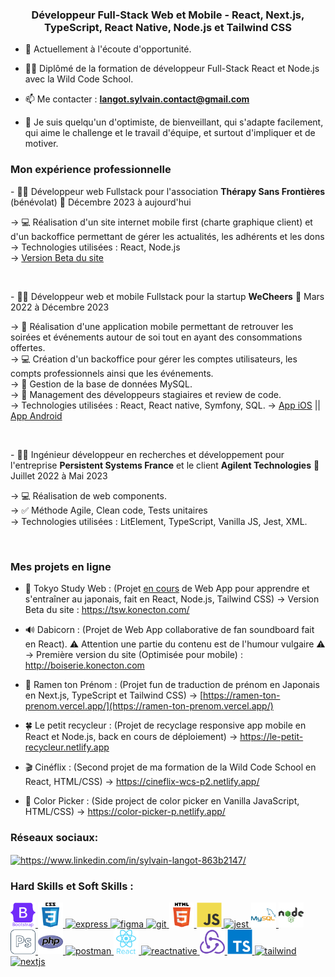<h3 align="center">Développeur Full-Stack Web et Mobile - React, Next.js, TypeScript, React Native, Node.js et Tailwind CSS</h3>

- 🔭 Actuellement à l'écoute d'opportunité.

- 👨‍💻 Diplômé de la formation de développeur Full-Stack React et Node.js avec la Wild Code School.

- 📫 Me contacter : **langot.sylvain.contact@gmail.com**

- 📄 Je suis quelqu'un d'optimiste, de bienveillant, qui s'adapte facilement, qui aime le challenge et le travail d'équipe, et surtout d'impliquer et de motiver.


<h3 align="left">Mon expérience professionnelle </h3>
<p>
- 👨‍💻 Développeur web Fullstack pour l'association <b>Thérapy Sans Frontières</b> (bénévolat)
  📅 Décembre 2023 à aujourd'hui

  -> 💻 Réalisation d'un site internet mobile first (charte graphique client) et d'un backoffice permettant de gérer les actualités, les adhérents et les dons<br />
  -> Technologies utilisées : React, Node.js<br />
  -> <a href='https://tsf.konecton.com' target='_blank'>Version Beta du site</a>
</p><br />

<p>
- 👨‍💻 Développeur web et mobile Fullstack pour la startup <b>WeCheers</b>
  📅 Mars 2022 à Décembre 2023

  -> 📱 Réalisation d'une application mobile permettant de retrouver les soirées et événements autour de soi tout en ayant des consommations offertes.<br />
  -> 💻 Création d'un backoffice pour gérer les comptes utilisateurs, les compts professionnels ainsi que les événements.<br />
  -> 📓 Gestion de la base de données MySQL.<br />
  -> 💬 Management des développeurs stagiaires et review de code.<br />
  -> Technologies utilisées : React, React native, Symfony, SQL.
  -> <a href='https://apps.apple.com/fr/app/wecheers/id1616746725?l=en-GB' target='_blank'>App iOS</a> || <a href='https://play.google.com/store/apps/details?id=com.polybris.wecheers&pli=1' target='_blank'>App Android</a>
</p><br />

<p>
- 👨‍💻 Ingénieur développeur en recherches et développement pour l'entreprise <b>Persistent Systems France</b> et le client <b>Agilent Technologies</b>
  📅 Juillet 2022 à Mai 2023

  -> 💻 Réalisation de web components.<br />
  -> ✅ Méthode Agile, Clean code, Tests unitaires<br />
  -> Technologies utilisées : LitElement, TypeScript, Vanilla JS, Jest, XML.
</p><br />

<h3 align="left">Mes projets en ligne</h3>

- 🗼  Tokyo Study Web : (Projet <u>en cours</u> de Web App pour apprendre et s'entraîner au japonais, fait en React, Node.js, Tailwind CSS) -> Version Beta du site : https://tsw.konecton.com/

-  🔊  Dabicorn : (Projet de Web App collaborative de fan soundboard fait en React).
  ⚠️ Attention une partie du contenu est de l'humour vulgaire ⚠️
  -> Première version du site (Optimisée pour mobile) : http://boiserie.konecton.com

-  🥢 Ramen ton Prénom : (Projet fun de traduction de prénom en Japonais en Next.js, TypeScript et Tailwind CSS) -> [https://ramen-ton-prenom.vercel.app/](https://ramen-ton-prenom.vercel.app/)

- 🍀 Le petit recycleur : (Projet de recyclage responsive app mobile en React et Node.js, back en cours de déploiement) -> https://le-petit-recycleur.netlify.app

-  🎬 Cinéflix : (Second projet de ma formation de la Wild Code School en React, HTML/CSS) -> https://cineflix-wcs-p2.netlify.app/

-  🎨 Color Picker : (Side project de color picker en Vanilla JavaScript, HTML/CSS) -> https://color-picker-p.netlify.app/


<h3 align="left">Réseaux sociaux:</h3>
<p align="left">
<a href="https://linkedin.com/in/https://www.linkedin.com/in/sylvain-langot-863b2147/" target="blank"><img align="center" src="https://raw.githubusercontent.com/rahuldkjain/github-profile-readme-generator/master/src/images/icons/Social/linked-in-alt.svg" alt="https://www.linkedin.com/in/sylvain-langot-863b2147/" height="30" width="40" /></a>
</p>


<h3 align="left">Hard Skills et Soft Skills :</h3>

<p align="left"> <a href="https://getbootstrap.com" target="_blank" rel="noreferrer"> <img src="https://raw.githubusercontent.com/devicons/devicon/master/icons/bootstrap/bootstrap-plain-wordmark.svg" alt="bootstrap" width="40" height="40"/> </a> <a href="https://www.w3schools.com/css/" target="_blank" rel="noreferrer"> <img src="https://raw.githubusercontent.com/devicons/devicon/master/icons/css3/css3-original-wordmark.svg" alt="css3" width="40" height="40"/> </a> <a href="https://expressjs.com" target="_blank" rel="noreferrer"> <img src="https://camo.githubusercontent.com/0566752248b4b31b2c4bdc583404e41066bd0b6726f310b73e1140deefcc31ac/68747470733a2f2f692e636c6f756475702e636f6d2f7a6659366c4c376546612d3330303078333030302e706e67" alt="express" width="60" height="40"/> </a> <a href="https://www.figma.com/" target="_blank" rel="noreferrer"> <img src="https://www.vectorlogo.zone/logos/figma/figma-icon.svg" alt="figma" width="40" height="40"/> </a> <a href="https://git-scm.com/" target="_blank" rel="noreferrer"> <img src="https://www.vectorlogo.zone/logos/git-scm/git-scm-icon.svg" alt="git" width="40" height="40"/> </a> <a href="https://www.w3.org/html/" target="_blank" rel="noreferrer"> <img src="https://raw.githubusercontent.com/devicons/devicon/master/icons/html5/html5-original-wordmark.svg" alt="html5" width="40" height="40"/> </a> <a href="https://developer.mozilla.org/en-US/docs/Web/JavaScript" target="_blank" rel="noreferrer"> <img src="https://raw.githubusercontent.com/devicons/devicon/master/icons/javascript/javascript-original.svg" alt="javascript" width="40" height="40"/> </a> <a href="https://jestjs.io" target="_blank" rel="noreferrer"> <img src="https://www.vectorlogo.zone/logos/jestjsio/jestjsio-icon.svg" alt="jest" width="40" height="40"/> </a> <a href="https://www.mysql.com/" target="_blank" rel="noreferrer"> <img src="https://raw.githubusercontent.com/devicons/devicon/master/icons/mysql/mysql-original-wordmark.svg" alt="mysql" width="40" height="40"/> </a> <a href="https://nodejs.org" target="_blank" rel="noreferrer"> <img src="https://raw.githubusercontent.com/devicons/devicon/master/icons/nodejs/nodejs-original-wordmark.svg" alt="nodejs" width="40" height="40"/> </a> <a href="https://www.photoshop.com/en" target="_blank" rel="noreferrer"> <img src="https://raw.githubusercontent.com/devicons/devicon/master/icons/photoshop/photoshop-line.svg" alt="photoshop" width="40" height="40"/> </a> <a href="https://www.php.net" target="_blank" rel="noreferrer"> <img src="https://raw.githubusercontent.com/devicons/devicon/master/icons/php/php-original.svg" alt="php" width="40" height="40"/> </a> <a href="https://postman.com" target="_blank" rel="noreferrer"> <img src="https://www.vectorlogo.zone/logos/getpostman/getpostman-icon.svg" alt="postman" width="40" height="40"/> </a> <a href="https://reactjs.org/" target="_blank" rel="noreferrer"> <img src="https://raw.githubusercontent.com/devicons/devicon/master/icons/react/react-original-wordmark.svg" alt="react" width="40" height="40"/> </a> <a href="https://reactnative.dev/" target="_blank" rel="noreferrer"> <img src="https://reactnative.dev/img/header_logo.svg" alt="reactnative" width="40" height="40"/> </a> <a href="https://redux.js.org" target="_blank" rel="noreferrer"> <img src="https://raw.githubusercontent.com/devicons/devicon/master/icons/redux/redux-original.svg" alt="redux" width="40" height="40"/> </a> <a href="https://www.typescriptlang.org/" target="_blank" rel="noreferrer"> <img src="https://raw.githubusercontent.com/devicons/devicon/master/icons/typescript/typescript-original.svg" alt="typescript" width="40" height="40"/> </a> <a href="https://tailwindcss.com/" target="_blank" rel="noreferrer"> <img src="https://www.vectorlogo.zone/logos/tailwindcss/tailwindcss-icon.svg" alt="tailwind" width="40" height="40"/> </a> <a href="https://nextjs.org/" target="_blank" rel="noreferrer"> <img src="https://cdn.worldvectorlogo.com/logos/nextjs-2.svg" alt="nextjs" width="40" height="40"/> </a></p>
